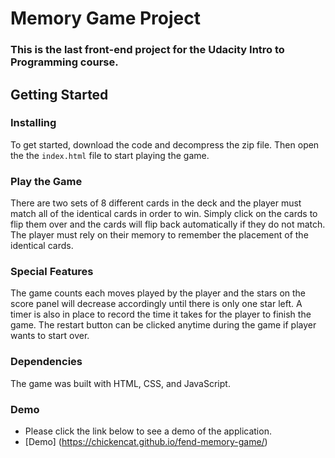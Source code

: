 # Memory Game Project

### This is the last front-end project for the Udacity Intro to Programming course.

## Getting Started

### Installing

To get started, download the code and decompress the zip file. Then open the the `index.html` file to start playing the game.

### Play the Game

There are two sets of 8 different cards in the deck and the player must match all of the identical cards in order to win. Simply click on  the cards to flip them over and the cards will flip back automatically if they do not match. The player must rely on their memory to remember the placement of the identical cards.

### Special Features

The game counts each moves played by the player and the stars on the score panel will decrease accordingly until there is only one star left. A timer is also in place to record the time it takes for the player to finish the game. The restart button can be clicked anytime during the game if player wants to start over. 

### Dependencies

The game was built with HTML, CSS, and JavaScript.

### Demo
* Please click the link below to see a demo of the application.
* [Demo] (https://chickencat.github.io/fend-memory-game/)
